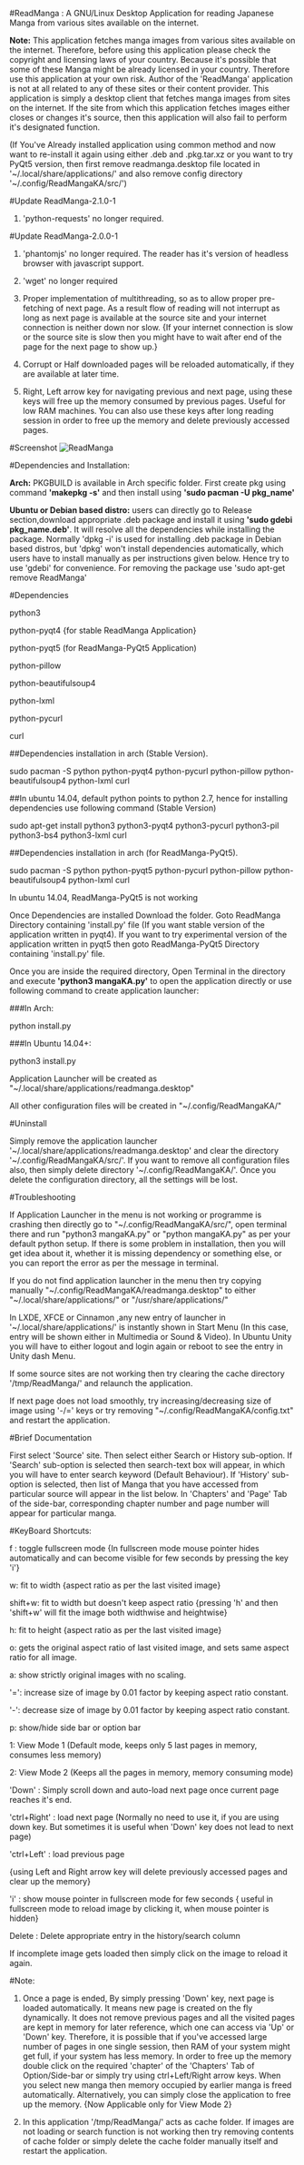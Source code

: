 ﻿#ReadManga :  A GNU/Linux Desktop Application for reading Japanese Manga from various sites available on the internet.

**Note:** This application fetches manga images from various sites available on the internet.
Therefore, before using this application please check the copyright and licensing laws of your country. Because it's possible that some of these Manga might be already licensed in your country. Therefore use this application at your own risk. Author of the 'ReadManga' application is not at all related to any of these sites or their content provider. This application is simply a desktop client that fetches manga images from sites on the internet. If the site from which this application fetches images either closes or changes it's source, then this application will also fail to perform it's designated function. 


(If You've Already installed application using common method and now want to re-install it again using either .deb and .pkg.tar.xz or you want to try PyQt5 version, then first remove readmanga.desktop file located in '~/.local/share/applications/' and also remove config directory '~/.config/ReadMangaKA/src/')

#Update ReadManga-2.1.0-1

1. 'python-requests' no longer required.

#Update ReadManga-2.0.0-1

1. 'phantomjs' no longer required. The reader has it's version of headless browser with javascript support.

2. 'wget' no longer required

3. Proper implementation of multithreading, so as to allow proper pre-fetching of next page. As a result flow of reading will not interrupt as long as next page is available at the source site and your internet connection is neither down nor slow. {If your internet connection is slow or the source site is slow then you might have to wait after end of the page for the next page to show up.}

4. Corrupt or Half downloaded pages will be reloaded automatically, if they are available at later time.

5. Right, Left arrow key for navigating previous and next page, using these keys will free up the memory consumed by previous pages. Useful for low RAM machines. You can also use these keys after long reading session in order to free up the memory and delete previously accessed pages.

#Screenshot
![ReadManga](/Images/sample.png)


#Dependencies and Installation:

**Arch:** PKGBUILD is available in Arch specific folder. First create pkg using command **'makepkg -s'** and then install using **'sudo pacman -U pkg_name'**

**Ubuntu or Debian based distro:** users can directly go to Release section,download appropriate .deb package and install it using **'sudo gdebi pkg_name.deb'**. It will resolve all the dependencies while installing the package. Normally 'dpkg -i' is used for installing .deb package in Debian based distros, but 'dpkg' won't install dependencies automatically, which users have to install manually as per instructions given below. Hence try to use 'gdebi' for convenience. For removing the package use 'sudo apt-get remove ReadManga' 

#Dependencies

python3

python-pyqt4 {for stable ReadManga Application}

python-pyqt5 (for ReadManga-PyQt5 Application)

python-pillow

python-beautifulsoup4

python-lxml

python-pycurl

curl

##Dependencies installation in arch (Stable Version).

sudo pacman -S python python-pyqt4 python-pycurl python-pillow python-beautifulsoup4 python-lxml curl

##In ubuntu 14.04, default python points to python 2.7, hence for installing dependencies use following command (Stable Version)

sudo apt-get install python3 python3-pyqt4 python3-pycurl python3-pil python3-bs4 python3-lxml curl

##Dependencies installation in arch (for ReadManga-PyQt5).

sudo pacman -S python python-pyqt5 python-pycurl python-pillow python-beautifulsoup4 python-lxml curl

In ubuntu 14.04, ReadManga-PyQt5 is not working 

Once Dependencies are installed Download the folder. Goto ReadManga Directory containing 'install.py' file (If you want stable version of the application written in pyqt4). If you want to try experimental version of the application written in pyqt5 then goto ReadManga-PyQt5 Directory containing 'install.py' file. 


Once you are inside the required directory, Open Terminal in the directory and execute **'python3 mangaKA.py'** to open the application directly or use following command to create application launcher:

###In Arch:

python install.py

###In Ubuntu 14.04+:

python3 install.py

Application Launcher will be created as "~/.local/share/applications/readmanga.desktop"

All other configuration files will be created in "~/.config/ReadMangaKA/"



#Uninstall

Simply remove the application launcher '~/.local/share/applications/readmanga.desktop' and clear the directory '~/.config/ReadMangaKA/src/'. If you want to remove all configuration files also, then simply delete directory '~/.config/ReadMangaKA/'. Once you delete the configuration directory, all the settings will be lost.

#Troubleshooting

If Application Launcher in the menu is not working or programme is crashing then directly go to "~/.config/ReadMangaKA/src/", open terminal there and run "python3 mangaKA.py" or "python mangaKA.py" as per your default python setup. If there is some problem in installation, then you will get idea about it, whether it is missing dependency or something else, or you can report the error as per the message in terminal.

If you do not find application launcher in the menu then try copying manually "~/.config/ReadMangaKA/readmanga.desktop" to either "~/.local/share/applications/" or "/usr/share/applications/"

In LXDE, XFCE or Cinnamon ,any new entry of launcher in '~/.local/share/applications/' is instantly shown in Start Menu (In this case, entry will be shown either in Multimedia or Sound & Video). In Ubuntu Unity you will have to either logout and login again or reboot to see the entry in Unity dash Menu.

If some source sites are not working then try clearing the cache directory '/tmp/ReadManga/' and relaunch the application.

If next page does not load smoothly, try increasing/decreasing size of image using '-/=' keys or try removing "~/.config/ReadMangaKA/config.txt" and restart the application.


#Brief Documentation

First select 'Source' site. Then select either Search or History sub-option. If 'Search' sub-option is selected then search-text box will appear, in which you will have to enter search keyword (Default Behaviour). If 'History' sub-option is selected, then list of Manga that you have accessed from particular  source will appear in the list below. In 'Chapters' and 'Page' Tab of the side-bar, corresponding chapter number and page number will appear for particular manga.

#KeyBoard Shortcuts:


f : toggle fullscreen mode {In fullscreen mode mouse pointer hides automatically and can become visible for few seconds by pressing the key 'i'}

w:  fit to width {aspect ratio as per the last visited image}

shift+w: fit to width but doesn't keep aspect ratio {pressing 'h' and then 'shift+w' will fit the image both widthwise and heightwise}

h:  fit to height {aspect ratio as per the last visited image} 

o:  gets the original aspect ratio of last visited image, and sets same aspect ratio for all image.

a:  show strictly original images with no scaling.

'=': increase size of image by 0.01 factor by keeping aspect ratio constant.

'-': decrease size of image by 0.01 factor by keeping aspect ratio constant.

p:   show/hide side bar or option bar

1: View Mode 1 (Default mode, keeps only 5 last pages in memory, consumes less memory)

2: View Mode 2 (Keeps all the pages in memory, memory consuming mode)

'Down' : Simply scroll down and auto-load next page once current page reaches it's end.

'ctrl+Right' : load next page (Normally no need to use it, if you are using down key. But sometimes it is useful when 'Down' key does not lead to next page)

'ctrl+Left' : load previous page

{using Left and Right arrow key will delete previously accessed pages and clear up the memory}

'i' : show mouse pointer in fullscreen mode for few seconds { useful in fullscreen mode to reload image by clicking it, when mouse pointer is hidden}

Delete : Delete appropriate entry in the history/search column

If incomplete image gets loaded then simply click on the image to reload it again.

#Note: 

1. Once a page is ended, By simply pressing 'Down' key, next page is loaded automatically. It means new page is created on the fly dynamically. It does not remove previous pages and all the visited pages are kept in memory for later reference, which one can access via 'Up' or 'Down' key. Therefore, it is possible that if you've accessed large number of pages in one single session, then RAM of your system might get full, if your system has less memory. In order to free up the memory double click on the required 'chapter' of the 'Chapters' Tab of Option/Side-bar or simply try using ctrl+Left/Right arrow keys. When you select new manga then memory occupied by earlier manga is freed automatically. Alternatively, you can simply close the application to free up the memory. {Now Applicable only for View Mode 2}
 
2. In this application '/tmp/ReadManga/' acts as cache folder. If images are not loading or search function is not working then try removing contents of cache folder or simply delete the cache folder manually itself and restart the application.
